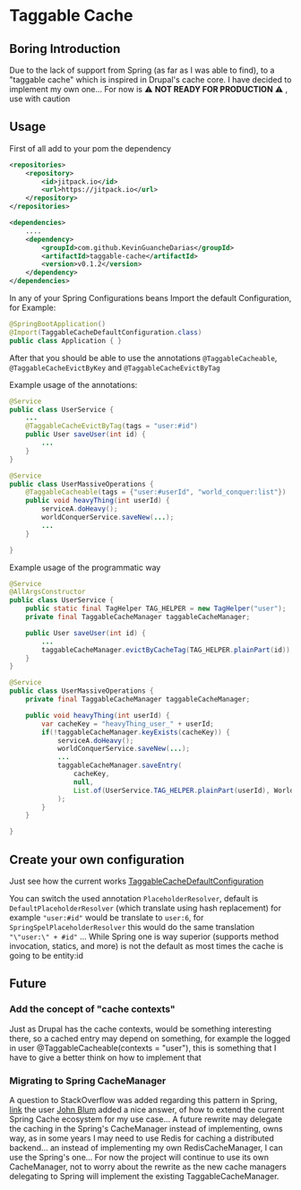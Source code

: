 # Taggable Cache

## Boring Introduction

Due to the lack of support from Spring (as far as I was able to find), to a "taggable cache" which is inspired in Drupal's cache core. I have decided to implement my own one... For now is :warning: **NOT READY FOR PRODUCTION** :warning: , use with caution

## Usage

First of all add to your pom the dependency
```xml
<repositories>
    <repository>
        <id>jitpack.io</id>
        <url>https://jitpack.io</url>
    </repository>
</repositories>

<dependencies>
    ....
    <dependency>
        <groupId>com.github.KevinGuancheDarias</groupId>
        <artifactId>taggable-cache</artifactId>
        <version>v0.1.2</version>
    </dependency>
</dependencies>
```

In any of your Spring Configurations beans Import the default Configuration, for Example:

```java
@SpringBootApplication()
@Import(TaggableCacheDefaultConfiguration.class)
public class Application { }
```

After that you should be able to use the annotations `@TaggableCacheable`, `@TaggableCacheEvictByKey` and `@TaggableCacheEvictByTag`

Example usage of the annotations:

```java
@Service
public class UserService {
    ...
    @TaggableCacheEvictByTag(tags = "user:#id")
    public User saveUser(int id) {
        ...
    }
}

@Service
public class UserMassiveOperations {
    @TaggableCacheable(tags = {"user:#userId", "world_conquer:list"})
    public void heavyThing(int userId) {
        serviceA.doHeavy();
        worldConquerService.saveNew(...);
        ...
    }

}
```

Example usage of the programmatic way

```java
@Service
@AllArgsConstructor
public class UserService {
    public static final TagHelper TAG_HELPER = new TagHelper("user");
    private final TaggableCacheManager taggableCacheManager;

    public User saveUser(int id) {
        ...
        taggableCacheManager.evictByCacheTag(TAG_HELPER.plainPart(id));
    }
}

@Service
public class UserMassiveOperations {
    private final TaggableCacheManager taggableCacheManager;

    public void heavyThing(int userId) {
        var cacheKey = "heavyThing_user_" + userId;
        if(!taggableCacheManager.keyExists(cacheKey)) {
            serviceA.doHeavy();
            worldConquerService.saveNew(...);
            ...
            taggableCacheManager.saveEntry(
                cacheKey, 
                null, 
                List.of(UserService.TAG_HELPER.plainPart(userId), WorldConquerService.TAG_HELPER.list())
            );
        }
    }

}
```

## Create your own configuration
Just see how the current works [TaggableCacheDefaultConfiguration](https://github.com/KevinGuancheDarias/taggable-cache/blob/v0.1.2/src/main/java/com/kevinguanchedarias/taggablecache/configuration/TaggableCacheDefaultConfiguration.java)

You can switch the used annotation `PlaceholderResolver`, default is `DefaultPlaceholderResolver` (which translate using hash replacement) for example `"user:#id"` would be translate to `user:6`, for `SpringSpelPlaceholderResolver` this would do the same translation `"\"user:\" + #id"` ... While Spring one is way superior (supports method invocation, statics, and more) is not the default as most times the cache is going to be entity:id

## Future

### Add the concept of "cache contexts"
Just as Drupal has the cache contexts, would be something interesting there, so a cached entry may depend on something, for example the logged in user @TaggableCacheable(contexts = "user"), this is something that I have to give a better think on how to implement that

### Migrating to Spring CacheManager
A question to StackOverflow was added regarding this pattern in Spring, [link](https://stackoverflow.com/a/71490767/1922558) the user [John Blum](https://stackoverflow.com/users/3390417/john-blum) added a nice answer, of how to extend the current Spring Cache ecosystem for my use case... A future rewrite may delegate the caching in the Spring's CacheManager instead of implementing, owns way, as in some years I may need to use Redis for caching a distributed backend... an instead of implementing my own RedisCacheManager, I can use the Spring's one... For now the project will continue to use its own CacheManager, not to worry about the rewrite as the new cache managers delegating to Spring will implement the existing TaggableCacheManager.
